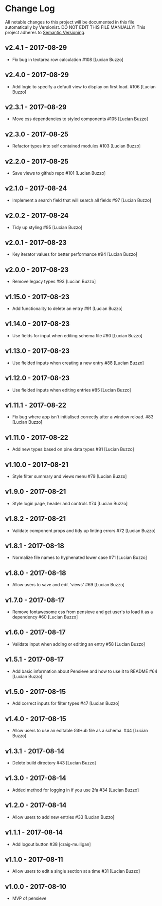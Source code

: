 # Change Log

All notable changes to this project will be documented in this file
automatically by Versionist. DO NOT EDIT THIS FILE MANUALLY!
This project adheres to [Semantic Versioning](http://semver.org/).

## v2.4.1 - 2017-08-29

* Fix bug in textarea row calculation #108 [Lucian Buzzo]

## v2.4.0 - 2017-08-29

* Add logic to specify a default view to display on first load. #106 [Lucian Buzzo]

## v2.3.1 - 2017-08-29

* Move css dependencies to styled components #105 [Lucian Buzzo]

## v2.3.0 - 2017-08-25

* Refactor types into self contained modules #103 [Lucian Buzzo]

## v2.2.0 - 2017-08-25

* Save views to github repo #101 [Lucian Buzzo]

## v2.1.0 - 2017-08-24

* Implement a search field that will search all fields #97 [Lucian Buzzo]

## v2.0.2 - 2017-08-24

* Tidy up styling #95 [Lucian Buzzo]

## v2.0.1 - 2017-08-23

* Key iterator values for better performance #94 [Lucian Buzzo]

## v2.0.0 - 2017-08-23

* Remove legacy types #93 [Lucian Buzzo]

## v1.15.0 - 2017-08-23

* Add functionality to delete an entry #91 [Lucian Buzzo]

## v1.14.0 - 2017-08-23

* Use fields for input when editing schema file #90 [Lucian Buzzo]

## v1.13.0 - 2017-08-23

* Use fielded inputs when creating a new entry #88 [Lucian Buzzo]

## v1.12.0 - 2017-08-23

* Use fielded inputs when editing entries #85 [Lucian Buzzo]

## v1.11.1 - 2017-08-22

* Fix bug where app isn't initialised correctly after a window reload. #83 [Lucian Buzzo]

## v1.11.0 - 2017-08-22

* Add new types based on pine data types #81 [Lucian Buzzo]

## v1.10.0 - 2017-08-21

* Style filter summary and views menu #79 [Lucian Buzzo]

## v1.9.0 - 2017-08-21

* Style login page, header and controls #74 [Lucian Buzzo]

## v1.8.2 - 2017-08-21

* Validate component props and tidy up linting errors #72 [Lucian Buzzo]

## v1.8.1 - 2017-08-18

* Normalize file names to hyphenated lower case #71 [Lucian Buzzo]

## v1.8.0 - 2017-08-18

* Allow users to save and edit 'views' #69 [Lucian Buzzo]

## v1.7.0 - 2017-08-17

* Remove fontawesome css from pensieve and get user's to load it as a dependency #60 [Lucian Buzzo]

## v1.6.0 - 2017-08-17

* Validate input when adding or editing an entry #58 [Lucian Buzzo]

## v1.5.1 - 2017-08-17

* Add basic information about Pensieve and how to use it to README #64 [Lucian Buzzo]

## v1.5.0 - 2017-08-15

* Add correct inputs for filter types #47 [Lucian Buzzo]

## v1.4.0 - 2017-08-15

* Allow users to use an editable GitHub file as a schema. #44 [Lucian Buzzo]

## v1.3.1 - 2017-08-14

* Delete build directory #43 [Lucian Buzzo]

## v1.3.0 - 2017-08-14

* Added method for logging in if you use 2fa #34 [Lucian Buzzo]

## v1.2.0 - 2017-08-14

* Allow users to add new entries #33 [Lucian Buzzo]

## v1.1.1 - 2017-08-14

* Add logout button #38 [craig-mulligan]

## v1.1.0 - 2017-08-11

* Allow users to edit a single section at a time #31 [Lucian Buzzo]

## v1.0.0 - 2017-08-10

* MVP of pensieve